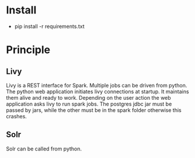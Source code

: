 # Install

- pip install -r requirements.txt

# Principle

## Livy

Livy is a REST interface for Spark. Multiple jobs can be driven from python.
The python web application initiates livy connections at startup.
It maintains them alive and ready to work.
Depending on the user action the web application asks livy to run spark jobs.
The postgres jdbc jar must be passed by jars, while the other must be in the
spark folder otherwise this crashes.

## Solr

Solr can be called from python.
